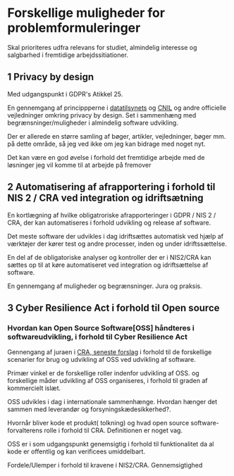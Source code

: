 # Forskellige muligheder for problemformuleringer

Skal prioriteres udfra relevans for studiet, almindelig interesse og salgbarhed i fremtidige arbejdssitiationer.

## 1 Privacy by design
Med udgangspunkt i GDPR's Atikkel 25. 

En gennemgang af princippperne i [datatilsynets](https://www.datatilsynet.dk/Media/637689328983143992/Behandlingssikkerhed%20og%20databeskyttelse%20gennem%20design%20og%20standardindstillinger_2018.pdf) og 
[CNIL](https://github.com/LINCnil/GDPR-Developer-Guide) og andre officielle vejledninger omkring privacy by design.
Set i sammenhæng med begrænsninger/muligheder i almindelig software udvikling. 

Der er allerede en større samling af bøger, artikler, vejledninger, bøger mm. på dette område, så jeg ved ikke om jeg kan bidrage med noget nyt. 

Det kan være en god øvelse i forhold det fremtidige arbejde med de løsninger jeg vil komme til at arbejde på fremover  


## 2 Automatisering af afrapportering i forhold til NIS 2 / CRA ved integration og idriftsætning
En kortlægning af hvilke obligatroriske afrapporteringer i GDPR / NIS 2 / CRA, der kan automatiseres i forhold udvikling og release af software.

Det meste software der udvikles i dag idriftsættes automatisk ved hjælp af værktøjer der kører test og andre processer, inden og under idriftssættelse.

En del af de obligatoriske analyser og kontroller der er i NIS2/CRA kan sættes op til at køre automatiseret ved integration og idriftsættelse af software.

En gennemgang af muligheder og begrænsninger. Jura og praksis.



## 3 Cyber Resilience Act i forhold til Open source 
### Hvordan kan Open Source Software[OSS] håndteres i softwareudvikling, i forhold til Cyber Resilience Act

Gennengang af juraen i [CRA, seneste forslag](https://www.europarl.europa.eu/doceo/document/TA-9-2024-0130_DA.html) i forhold til de forskellige scenarier for brug og udvikling af OSS ved udvikling af software.

Primær vinkel er de forskellige roller indenfor udvikling af OSS. og forskellige måder udvikling af OSS organiseres, i forhold til graden af kommercielt islæt.

OSS udvikles i dag i internationale sammenhænge. Hvordan hænger det sammen med leverandør og forsyningskædesikkerhed?.

Hvornår bliver kode et produkt( tolkning) og hvad open source software-forvalterens rolle i forhold til CRA. Definitionen er noget vag. 

OSS er i som udgangspunkt genemsigtig i forhold til funktionalitet da al kode er offentlig og kan verificees umiddelbart. 

Fordele/Ulemper i forhold til kravene i NIS2/CRA. Gennemsigtighed  
